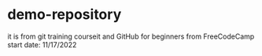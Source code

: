 # demo-repository
it is from git training courseit and GitHub for beginners from FreeCodeCamp
start date: 11/17/2022
